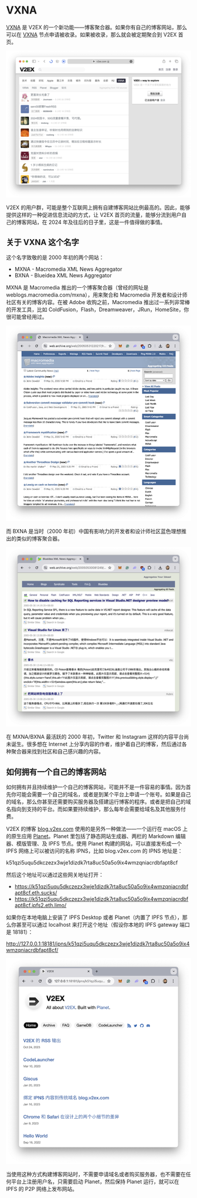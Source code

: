 # VXNA

<a href="https://www.v2ex.com/xna" target="_blank">VXNA</a> 是 V2EX 的一个新功能——博客聚合器。如果你有自己的博客网站，那么可以在 <a href="https://www.v2ex.com/" target="_blank">VXNA</a> 节点申请被收录。如果被收录，那么就会被定期聚合到 V2EX 首页。

<img src="vxna.png" alt="VXNA" />

V2EX 的用户群，可能是整个互联网上拥有自建博客网站比例最高的。因此，能够提供这样的一种促进信息流动的方式，让 V2EX 首页的流量，能够分流到用户自己的博客网站，在 2024 年及往后的日子里，这是一件值得做的事情。

## 关于 VXNA 这个名字

这个名字致敬的是 2000 年初的两个网站：

* MXNA - Macromedia XML News Aggregator
* BXNA - Blueidea XML News Aggregator

MXNA 是 Macromedia 推出的一个博客聚合器（曾经的网址是 weblogs.macromedia.com/mxna），用来聚合和 Macromedia 开发者和设计师社区有关的博客内容。在被 Adobe 收购之前，Macromedia 推出过一系列非常棒的开发工具，比如 ColdFusion，Flash，Dreamweaver，JRun，HomeSite，你很可能曾经用过。

<img src="mxna2.png" alt="MXNA 2.0" />

而 BXNA 是当时（2000 年初）中国有影响力的开发者和设计师社区蓝色理想推出的类似的博客聚合器。

<img src="bxna.png" alt="BXNA" />

在 MXNA/BXNA 最活跃的 2000 年初，Twitter 和 Instagram 这样的内容平台尚未诞生。很多想在 Internet 上分享内容的作者，维护着自己的博客，然后通过各种聚合器来找到社区和自己感兴趣的内容。

## 如何拥有一个自己的博客网站

如何拥有并且持续维护一个自己的博客网站，可能并不是一件容易的事情。因为首先你可能会需要一个自己的域名，或者是到某个平台上申请一个账号。如果是自己的域名，那么你甚至还需要购买服务器及搭建运行博客的程序。或者是把自己的域名指向到支持的平台。而如果要持续维护，那么每年会需要给域名及其他服务付费。

V2EX 的博客 <a href="https://blog.v2ex.com/" target="_blank">blog.v2ex.com</a> 使用的是另外一种做法——一个运行在 macOS 上的原生应用 <a href="https://github.com/Planetable/Planet" target="_blank">Planet</a>。Planet 里包括了静态网站生成器、两栏的 Markdown 编辑器、模版管理、及 IPFS 节点。使用 Planet 构建的网站，可以直接发布成一个 IPFS 网络上可以被访问的名称 IPNS，比如 blog.v2ex.com 的 IPNS 地址是：

k51qzi5uqu5dkczezx3wje1dizdk7rta8uc50a5o9ix4wmzqniacrdbfapt8cf

然后这个地址可以通过这些网关地址打开：

* https://k51qzi5uqu5dkczezx3wje1dizdk7rta8uc50a5o9ix4wmzqniacrdbfapt8cf.eth.sucks/
* https://k51qzi5uqu5dkczezx3wje1dizdk7rta8uc50a5o9ix4wmzqniacrdbfapt8cf.ipfs2.eth.limo/

如果你在本地电脑上安装了 IPFS Desktop 或者 Planet（内置了 IPFS 节点），那么你甚至可以通过 localhost 来打开这个地址（假设你本地的 IPFS gateway 端口是 18181）：

http://127.0.0.1:18181/ipns/k51qzi5uqu5dkczezx3wje1dizdk7rta8uc50a5o9ix4wmzqniacrdbfapt8cf/

<img src="localhost.png" alt="localhost" />

当使用这种方式构建博客网站时，不需要申请域名或者购买服务器，也不需要在任何平台上注册用户名，只需要启动 Planet，然后保持 Planet 运行，就可以在 IPFS 的 P2P 网络上发布网站。